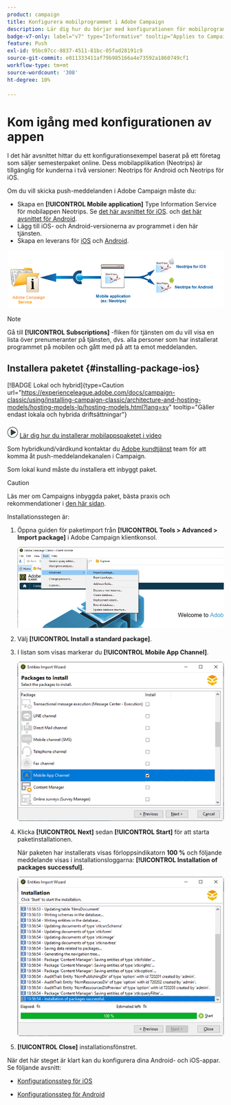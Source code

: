 ```yaml
---
product: campaign
title: Konfigurera mobilprogrammet i Adobe Campaign
description: Lär dig hur du börjar med konfigurationen för mobilprogrammet
badge-v7-only: label="v7" type="Informative" tooltip="Applies to Campaign Classic v7 only"
feature: Push
exl-id: 95bc07cc-8837-4511-81bc-05fad28191c9
source-git-commit: e011333411af79b985166a4e73592a1860749cf1
workflow-type: tm+mt
source-wordcount: '308'
ht-degree: 10%

---
```


# Kom igång med konfigurationen av appen



I det här avsnittet hittar du ett konfigurationsexempel baserat på ett företag som säljer semesterpaket online. Dess mobilapplikation (Neotrips) är tillgänglig för kunderna i två versioner: Neotrips för Android och Neotrips för iOS.

Om du vill skicka push-meddelanden i Adobe Campaign måste du:

* Skapa en **[!UICONTROL Mobile application]** Type Information Service för mobilappen Neotrips. Se [det här avsnittet för iOS](configuring-the-mobile-application.md#configuring-ios-service). och [det här avsnittet för Android](configuring-the-mobile-application-android.md#configuring-android-service).
* Lägg till iOS- och Android-versionerna av programmet i den här tjänsten.
* Skapa en leverans för [iOS](create-notifications-ios.md) och [Android](create-notifications-android.md).

![](assets/nmac_service_diagram.png)

>[!NOTE]
>
>Gå till **[!UICONTROL Subscriptions]** -fliken för tjänsten om du vill visa en lista över prenumeranter på tjänsten, dvs. alla personer som har installerat programmet på mobilen och gått med på att ta emot meddelanden.

## Installera paketet {#installing-package-ios}

[!BADGE Lokal och hybrid]{type=Caution url="https://experienceleague.adobe.com/docs/campaign-classic/using/installing-campaign-classic/architecture-and-hosting-models/hosting-models-lp/hosting-models.html?lang=sv" tooltip="Gäller endast lokala och hybrida driftsättningar"}

![](assets/do-not-localize/how-to-video.png) [Lär dig hur du installerar mobilappspaketet i video](https://experienceleague.adobe.com/docs/campaign-classic-learn/tutorials/sending-messages/push-channel/installing-the-mobile-app-channel.html?lang=en#sending-messages)

Som hybridkund/värdkund kontaktar du [Adobe kundtjänst](https://helpx.adobe.com/se/enterprise/admin-guide.html/enterprise/using/support-for-experience-cloud.ug.html) team för att komma åt push-meddelandekanalen i Campaign.

Som lokal kund måste du installera ett inbyggt paket.

>[!CAUTION]
>
>Läs mer om Campaigns inbyggda paket, bästa praxis och rekommendationer i [den här sidan](../../installation/using/installing-campaign-standard-packages.md).

Installationsstegen är:

1. Öppna guiden för paketimport från **[!UICONTROL Tools > Advanced > Import package]** i Adobe Campaign klientkonsol.

   ![](assets/package_ios.png)

1. Välj **[!UICONTROL Install a standard package]**.

1. I listan som visas markerar du **[!UICONTROL Mobile App Channel]**.

   ![](assets/package_ios_2.png)

1. Klicka **[!UICONTROL Next]** sedan **[!UICONTROL Start]** för att starta paketinstallationen.

   När paketen har installerats visas förloppsindikatorn **100 %** och följande meddelande visas i installationsloggarna: **[!UICONTROL Installation of packages successful]**.

   ![](assets/package_ios_3.png)

1. **[!UICONTROL Close]** installationsfönstret.

När det här steget är klart kan du konfigurera dina Android- och iOS-appar.
Se följande avsnitt:

* [Konfigurationssteg för iOS](configuring-the-mobile-application.md)

* [Konfigurationssteg för Android](configuring-the-mobile-application-android.md)
